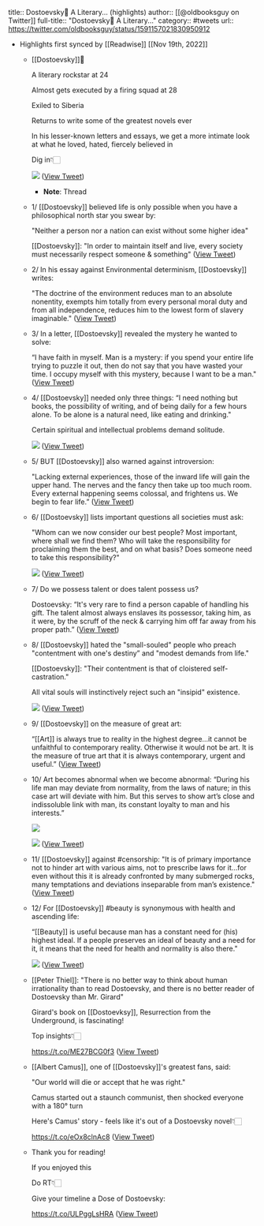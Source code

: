 title:: Dostoevsky🧵 A Literary... (highlights)
author:: [[@oldbooksguy on Twitter]]
full-title:: "Dostoevsky🧵 A Literary..."
category:: #tweets
url:: https://twitter.com/oldbooksguy/status/1591157021830950912

- Highlights first synced by [[Readwise]] [[Nov 19th, 2022]]
	- [[Dostoevsky]]🧵
	  
	  A literary rockstar at 24
	  
	  Almost gets executed by a firing squad at 28
	  
	  Exiled to Siberia
	  
	  Returns to write some of the greatest novels ever
	  
	  In his lesser-known letters and essays, we get a more intimate look at what he loved, hated, fiercely believed in
	  
	  Dig in👇🏻 
	  
	  ![](https://pbs.twimg.com/media/FhTsk-qVsAAXGPR.jpg) ([View Tweet](https://twitter.com/oldbooksguy/status/1591157021830950912))
		- **Note**: Thread
	- 1/ [[Dostoevsky]] believed life is only possible when you have a philosophical north star you swear by:
	  
	  "Neither a person nor a nation can exist without some higher idea"
	  
	  [[Dostoevsky]]: "In order to maintain itself and live, every society must necessarily respect someone & something" ([View Tweet](https://twitter.com/oldbooksguy/status/1591157153955713027))
	- 2/ In his essay against Environmental determinism, [[Dostoevsky]] writes:
	  
	  "The doctrine of the environment reduces man to an absolute nonentity, exempts him totally from every personal moral duty and from all independence, reduces him to the lowest form of slavery imaginable." ([View Tweet](https://twitter.com/oldbooksguy/status/1591157294175514624))
	- 3/ In a letter, [[Dostoevsky]] revealed the mystery he wanted to solve:
	  
	  “I have faith in myself. Man is a mystery: if you spend your entire life trying to puzzle it out, then do not say that you have wasted your time. I occupy myself with this mystery, because I want to be a man." ([View Tweet](https://twitter.com/oldbooksguy/status/1591157385699414016))
	- 4/ [[Dostoevsky]] needed only three things: “I need nothing but books, the possibility of writing, and of being daily for a few hours alone. To be alone is a natural need, like eating and drinking."
	  
	  Certain spiritual and intellectual problems demand solitude. 
	  
	  ![](https://pbs.twimg.com/media/FhTtdIZUcAAN7ln.jpg) ([View Tweet](https://twitter.com/oldbooksguy/status/1591157703459901440))
	- 5/ BUT [[Dostoevsky]] also warned against introversion: 
	  
	  "Lacking external experiences, those of the inward life will gain the upper hand. The nerves and the fancy then take up too much room. Every external happening seems colossal, and frightens us. We begin to fear life.” ([View Tweet](https://twitter.com/oldbooksguy/status/1591157804949438466))
	- 6/ [[Dostoevsky]] lists important questions all societies must ask:
	  
	  "Whom can we now consider our best people? Most important, where shall we find them? Who will take the responsibility for proclaiming them the best, and on what basis? Does someone need to take this responsibility?" 
	  
	  ![](https://pbs.twimg.com/media/FhTt7kiVUAAwrM5.png) ([View Tweet](https://twitter.com/oldbooksguy/status/1591158189097353216))
	- 7/ Do we possess talent or does talent possess us? 
	  
	  Dostoevsky: “It's very rare to find a person capable of handling his gift. The talent almost always enslaves its possessor, taking him, as it were, by the scruff of the neck & carrying him off far away from his proper path.” ([View Tweet](https://twitter.com/oldbooksguy/status/1591158666845376512))
	- 8/ [[Dostoevsky]] hated the "small-souled" people who preach "contentment with one's destiny” and "modest demands from life."
	  
	  [[Dostoevsky]]: "Their contentment is that of cloistered self-castration."
	  
	  All vital souls will instinctively reject such an "insipid" existence. 
	  
	  ![](https://pbs.twimg.com/media/FhTuziXUcAA5A3x.png) ([View Tweet](https://twitter.com/oldbooksguy/status/1591159202625777664))
	- 9/ [[Dostoevsky]] on the measure of great art:
	  
	  “[[Art]] is always true to reality in the highest degree…it cannot be unfaithful to contemporary reality. Otherwise it would not be art. It is the measure of true art that it is always contemporary, urgent and useful.” ([View Tweet](https://twitter.com/oldbooksguy/status/1591159359115235329))
	- 10/ Art becomes abnormal when we become abnormal: “During his life man may deviate from normality, from the laws of nature; in this case art will deviate with him. But this serves to show art’s close and indissoluble link with man, its constant loyalty to man and his interests.” 
	  
	  ![](https://pbs.twimg.com/media/FhTvIaWUcAEsccn.jpg) 
	  
	  ![](https://pbs.twimg.com/media/FhTvNxUVUAA7-oh.png) ([View Tweet](https://twitter.com/oldbooksguy/status/1591159711440973824))
	- 11/ [[Dostoevsky]] against #censorship: "It is of primary importance not to hinder art with various aims, not to prescribe laws for it…for even without this it is already confronted by many submerged rocks, many temptations and deviations inseparable from man’s existence." ([View Tweet](https://twitter.com/oldbooksguy/status/1591159819570122753))
	- 12/ For [[Dostoevsky]] #beauty is synonymous with health and ascending life:
	  
	  “[[Beauty]] is useful because man has a constant need for (his) highest ideal. If a people preserves an ideal of beauty and a need for it, it means that the need for health and normality is also there." 
	  
	  ![](https://pbs.twimg.com/media/FhTvq0MUUAEjos2.jpg) ([View Tweet](https://twitter.com/oldbooksguy/status/1591160199477616641))
	- [[Peter Thiel]]: "There is no better way to think about human irrationality than to read Dostoevsky, and there is no better reader of Dostoevsky than Mr. Girard"
	  
	  Girard's book on [[Dostoevksy]], Resurrection from the Underground, is fascinating!
	  
	  Top insights👇🏻
	  
	  https://t.co/ME27BCG0f3 ([View Tweet](https://twitter.com/oldbooksguy/status/1591161130768281600))
	- [[Albert Camus]], one of [[Dostoevsky]]'s greatest fans, said:
	  
	  "Our world will die or accept that he was right."
	  
	  Camus started out a staunch communist, then shocked everyone with a 180° turn
	  
	  Here's Camus' story - feels like it's out of a Dostoevsky novel👇🏻
	  
	  https://t.co/eOx8clnAc8 ([View Tweet](https://twitter.com/oldbooksguy/status/1591163629914968064))
	- Thank you for reading!
	  
	  If you enjoyed this
	  
	  Do RT👇🏻
	  
	  Give your timeline a Dose of Dostoevsky:
	  
	  https://t.co/ULPggLsHRA ([View Tweet](https://twitter.com/oldbooksguy/status/1591163901047377921))